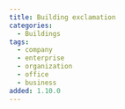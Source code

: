 ```yaml
---
title: Building exclamation
categories:
  - Buildings
tags:
  - company
  - enterprise
  - organization
  - office
  - business
added: 1.10.0
---
```


